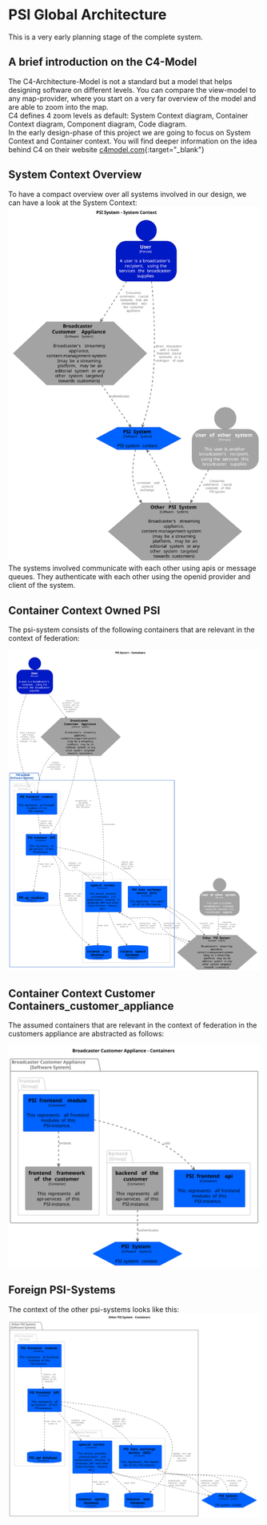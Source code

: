 # PSI Global Architecture

This is a very early planning stage of the complete system.

## A brief introduction on the C4-Model
The C4-Architecture-Model is not a standard but a model that helps designing software on different levels. You can compare the view-model to any map-provider, where you start on a very far overview of the model and are able to zoom into the map.  
C4 defines 4 zoom levels as default: System Context diagram, Container Context diagram, Component diagram, Code diagram.  
In the early design-phase of this project we are going to focus on System Context and Container context. You will find deeper information on the idea behind C4 on their website [c4model.com](https://c4model.com/){:target="_blank"}

## System Context Overview
To have a compact overview over all systems involved in our design, we can have a look at the System Context:
![file](../diagrams/out/systemContext_own_psi_system.svg)
The systems involved communicate with each other using apis or message queues. They authenticate with each other using the openid provider and client of the system.


## Container Context Owned PSI
The psi-system consists of the following containers that are relevant in the context of federation:

![file](../diagrams/out/Containers_own_psi_system.svg)

## Container Context Customer Containers_customer_appliance
The assumed containers that are relevant in the context of federation in the customers appliance are abstracted as follows:

![file](../diagrams/out/Containers_customer_appliance.svg)

## Foreign PSI-Systems
The context of the other psi-systems looks like this:
![file](../diagrams/out/Containers_other_psi_system.svg)
